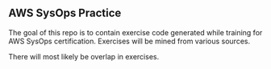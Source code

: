 ## AWS SysOps Practice
The goal of this repo is to contain exercise code generated while training for AWS SysOps certification. Exercises will be mined from various sources.

There will most likely be overlap in exercises.
